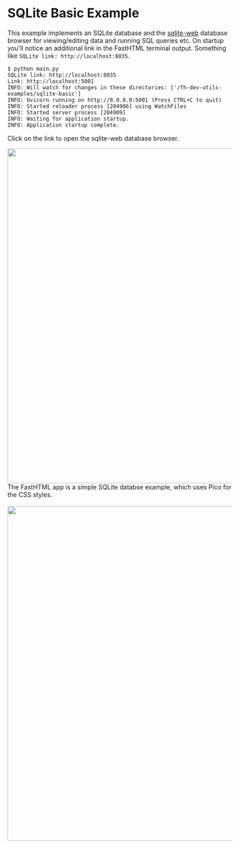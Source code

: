 # SQLite Basic Example

This example implements an SQLite database and the [sqlite-web](https://github.com/coleifer/sqlite-web) database browser for viewing/editing data and running SQL queries etc. On startup you'll notice an additional link in the FastHTML terminal output. Something like `SQLite link: http://localhost:8035`.

```
$ python main.py
SQLite link: http://localhost:8035
Link: http://localhost:5001
INFO: Will watch for changes in these directories: ['/fh-dev-utils-examples/sqlite-basic']
INFO: Uvicorn running on http://0.0.0.0:5001 (Press CTRL+C to quit)
INFO: Started reloader process [204906] using WatchFiles
INFO: Started server process [204909]
INFO: Waiting for application startup.
INFO: Application startup complete.
```

Click on the link to open the sqlite-web database browser.

<image src="./thumb.png" width="750">

<br>
The FastHTML app is a simple SQLite databse example, which uses Pico for the CSS styles.
<br><br>

<image src="./thumb2.png" width="750">
